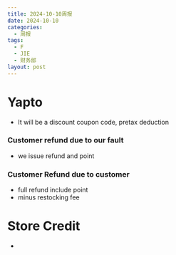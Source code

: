 ```yaml
---
title: 2024-10-10周报
date: 2024-10-10
categories:
  - 周报
tags:
  - F
  - JIE
  - 财务部
layout: post
---
```

# Yapto

- It will be a discount coupon code, pretax deduction


### Customer refund due to our fault
- we issue refund and point 


### Customer Refund due to customer 
- full refund include point 
- minus restocking fee


# Store Credit

- 